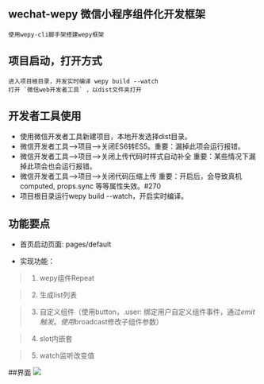 ## wechat-wepy 微信小程序组件化开发框架


	使用wepy-cli脚手架搭建wepy框架

## 项目启动，打开方式
	进入项目根目录，开发实时编译 wepy build --watch
	打开 `微信web开发者工具` ，以dist文件夹打开

## 开发者工具使用


- 	使用微信开发者工具新建项目，本地开发选择dist目录。
- 	微信开发者工具-->项目-->关闭ES6转ES5。重要：漏掉此项会运行报错。
- 	微信开发者工具-->项目-->关闭上传代码时样式自动补全 重要：某些情况下漏掉此项会也会运行报错。
- 	微信开发者工具-->项目-->关闭代码压缩上传 重要：开启后，会导致真机computed, props.sync 等等属性失效。#270
- 	项目根目录运行wepy build --watch，开启实时编译。

## 功能要点

- 	首页启动页面: pages/default
	
-	实现功能：

> 1.   wepy组件Repeat

> 2.   生成list列表

> 3.   自定义组件（使用button，.user: 绑定用户自定义组件事件，通过$emit触发。 使用$broadcast修改子组件参数）

> 4.   slot内嵌套

> 5.   watch监听改变值

##界面
<image src="/src/images/defaultPage.png"></image>
